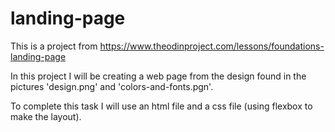 # landing-page

This is a project from https://www.theodinproject.com/lessons/foundations-landing-page

In this project I will be creating a web page from the design found in the pictures 'design.png' and 'colors-and-fonts.pgn'.

To complete this task I will use an html file and a css file (using flexbox to make the layout).